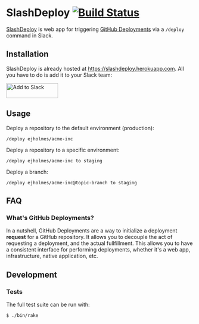 # SlashDeploy [![Build Status](https://travis-ci.org/ejholmes/slashdeploy.svg?branch=master)](https://travis-ci.org/ejholmes/slashdeploy)

[SlashDeploy](https://slashdeploy.herokuapp.com) is web app for triggering [GitHub Deployments](https://developer.github.com/v3/repos/deployments/) via a `/deploy` command in Slack.

## Installation

SlashDeploy is already hosted at https://slashdeploy.herokuapp.com. All you have to do is add it to your Slack team:

<a href="https://slack.com/oauth/authorize?scope=commands&client_id=2180283999.15740165841"><img alt="Add to Slack" height="40" width="139" src="https://platform.slack-edge.com/img/add_to_slack.png" srcset="https://platform.slack-edge.com/img/add_to_slack.png 1x, https://platform.slack-edge.com/img/add_to_slack@2x.png 2x"></a>

## Usage

Deploy a repository to the default environment (production):

```console
/deploy ejholmes/acme-inc
```

Deploy a repository to a specific environment:

```console
/deploy ejholmes/acme-inc to staging
```

Deploy a branch:

```console
/deploy ejholmes/acme-inc@topic-branch to staging
```

## FAQ

### What's GitHub Deployments?

In a nutshell, GitHub Deployments are a way to initialize a deployment **request** for a GitHub repository. It allows you to decouple the act of requesting a deployment, and the actual fullfillment. This allows you to have a consistent interface for performing deployments, whether it's a web app, infrastructure, native application, etc.

## Development

### Tests

The full test suite can be run with:

```
$ ./bin/rake
```
